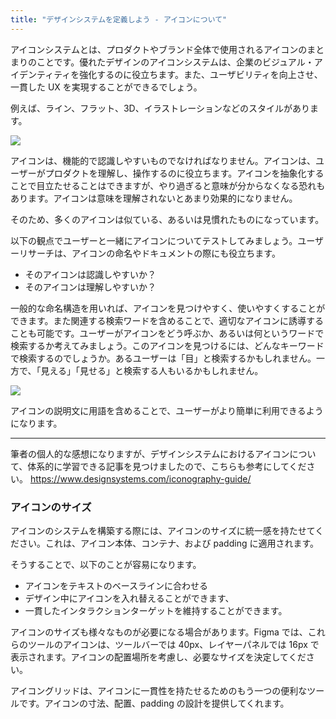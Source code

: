 ```yaml
---
title: "デザインシステムを定義しよう - アイコンについて"
---
```

アイコンシステムとは、プロダクトやブランド全体で使用されるアイコンのまとまりのことです。優れたデザインのアイコンシステムは、企業のビジュアル・アイデンティティを強化するのに役立ちます。また、ユーザビリティを向上させ、一貫した UX を実現することができるでしょう。

例えば、ライン、フラット、3D、イラストレーションなどのスタイルがあります。

![](https://storage.googleapis.com/zenn-user-upload/7d359e1fab18-20230604.png)

アイコンは、機能的で認識しやすいものでなければなりません。アイコンは、ユーザーがプロダクトを理解し、操作するのに役立ちます。アイコンを抽象化することで目立たせることはできますが、やり過ぎると意味が分からなくなる恐れもあります。アイコンは意味を理解されないとあまり効果的になりません。

そのため、多くのアイコンは似ている、あるいは見慣れたものになっています。

以下の観点でユーザーと一緒にアイコンについてテストしてみましょう。ユーザーリサーチは、アイコンの命名やドキュメントの際にも役立ちます。
- そのアイコンは認識しやすいか？
- そのアイコンは理解しやすいか？

一般的な命名構造を用いれば、アイコンを見つけやすく、使いやすくすることができます。また関連する検索ワードを含めることで、適切なアイコンに誘導することも可能です。ユーザーがアイコンをどう呼ぶか、あるいは何というワードで検索するか考えてみましょう。このアイコンを見つけるには、どんなキーワードで検索するのでしょうか。あるユーザーは「目」と検索するかもしれません。一方で、「見える」「見せる」と検索する人もいるかもしれません。

![](https://storage.googleapis.com/zenn-user-upload/d6b9715a1914-20230604.png)

アイコンの説明文に用語を含めることで、ユーザーがより簡単に利用できるようになります。

---
筆者の個人的な感想になりますが、デザインシステムにおけるアイコンについて、体系的に学習できる記事を見つけましたので、こちらも参考にしてください。
https://www.designsystems.com/iconography-guide/

### アイコンのサイズ
アイコンのシステムを構築する際には、アイコンのサイズに統一感を持たせてください。これは、アイコン本体、コンテナ、および padding に適用されます。

そうすることで、以下のことが容易になります。
- アイコンをテキストのベースラインに合わせる
- デザイン中にアイコンを入れ替えることができます、
- 一貫したインタラクションターゲットを維持することができます。

アイコンのサイズも様々なものが必要になる場合があります。Figma では、これらのツールのアイコンは、ツールバーでは 40px、レイヤーパネルでは 16px で表示されます。アイコンの配置場所を考慮し、必要なサイズを決定してください。

アイコングリッドは、アイコンに一貫性を持たせるためのもう一つの便利なツールです。アイコンの寸法、配置、padding の設計を提供してくれます。